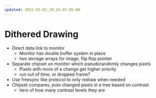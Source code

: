 ```yaml
---
updated: 2022-02-02_10:34:47-05:00
---
```

# Dithered Drawing
* Direct data link to monitor
	* Monitor has double buffer system in place
	* two storage arrays for image, flip flop pointer
* Separate chipset on monitor which pseudorandomly changes pixels
	* Pixels with more of a change get higher priority
	* run out of time, or dropped frame?
* Use freesync like protocol to only redraw when needed
* Chipset compares, puts changed pixels in a tree based on contrast 
	* tiers of how many contrast levels they are